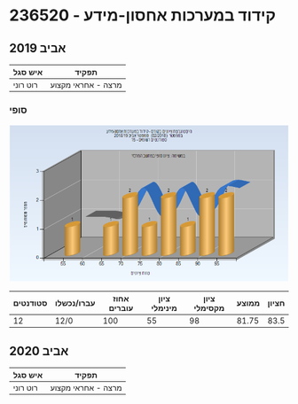 # 236520 - קידוד במערכות אחסון-מידע

## אביב 2019

| איש סגל | תפקיד |
| ---- | ---- |
| רוט רוני | מרצה - אחראי מקצוע |

### סופי

![201802 Finals](201802/Finals.png)

| סטודנטים | עברו/נכשלו | אחוז עוברים | ציון מינימלי | ציון מקסימלי | ממוצע | חציון |
| ---- | ---- | ---- | ---- | ---- | ---- | ---- |
| 12 | 12/0 | 100 | 55 | 98 | 81.75 | 83.5 |

## אביב 2020

| איש סגל | תפקיד |
| ---- | ---- |
| רוט רוני | מרצה - אחראי מקצוע |

